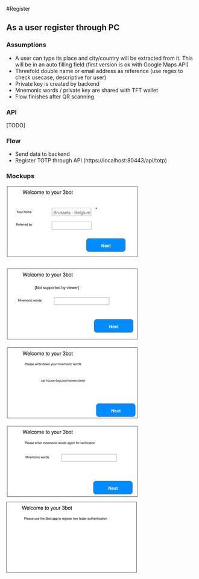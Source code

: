 #Register


## As a user register through PC

### Assumptions
* A user can type its place and city/country will be extracted from it. This will be in an auto filling field (first version is ok with Google Maps API)
* Threefold double name or email address as reference (use regex to check usecase, descriptive for user)
* Private key is created by backend
* Mnemonic words / private key are shared with TFT wallet
* Flow finishes after QR scanning

### API
[TODO]


### Flow
* Send data to backend
* Register TOTP through API (https://localhost:80443/api/totp)
### Mockups

![Register mockups](./images/register.svg)
